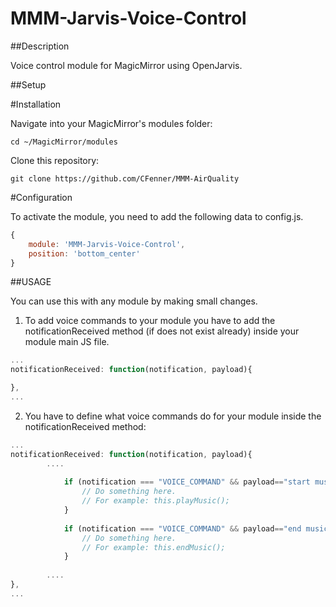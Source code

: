 MMM-Jarvis-Voice-Control
===

##Description

Voice control module for MagicMirror using OpenJarvis.


##Setup


#Installation

Navigate into your MagicMirror's modules folder:
````
cd ~/MagicMirror/modules
````

Clone this repository:
````
git clone https://github.com/CFenner/MMM-AirQuality
````

#Configuration

To activate the module, you need to add the following data to config.js.

````javascript
{
	module: 'MMM-Jarvis-Voice-Control',
	position: 'bottom_center'
}
````

##USAGE

You can use this with any module by making small changes.

1. To add voice commands to your module you have to add the notificationReceived method (if does not exist already) inside your module main JS file.

````javascript
...
notificationReceived: function(notification, payload){

},
...
````

2. You have to define what voice commands do for your module inside the notificationReceived method:

````javascript
...
notificationReceived: function(notification, payload){
		....
		
			if (notification === "VOICE_COMMAND" && payload=="start music"){
                // Do something here. 
				// For example: this.playMusic();
            }
			
			if (notification === "VOICE_COMMAND" && payload=="end music"){
                // Do something here. 
				// For example: this.endMusic();
            }
		
		....
},
...
````
